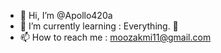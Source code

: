 - 👋 Hi, I’m @Apollo420a
- 🌱 I’m currently learning : Everything. 🙇
- 📫 How to reach me : moozakmi11@gmail.com

<!---
Apollo420a/Apollo420a is a ✨ special ✨ repository because its `README.md` (this file) appears on your GitHub profile.
You can click the Preview link to take a look at your changes.
--->

